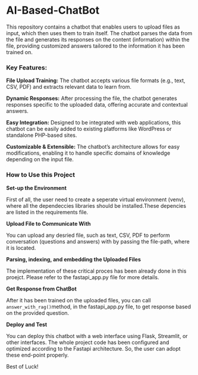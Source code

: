 # AI-Based-ChatBot
This repository contains a chatbot that enables users to upload files as input, which then uses them to train itself. The chatbot parses the data from the file and generates its responses on the content (information) within the file, providing customized answers tailored to the information it has been trained on.

### Key Features:

**File Upload Training:** The chatbot accepts various file formats (e.g., text, CSV, PDF) and extracts relevant data to learn from.

**Dynamic Responses:** After processing the file, the chatbot generates responses specific to the uploaded data, offering accurate and contextual answers.

**Easy Integration:** Designed to be integrated with web applications, this chatbot can be easily added to existing platforms like WordPress or standalone PHP-based sites.

 **Customizable & Extensible:** The chatbot’s architecture allows for easy modifications, enabling it to handle specific domains of knowledge depending on the input file.

### How to Use this Project

**Set-up the Environment**

First of all, the user need to create a seperate virtual environment (venv), where all the dependeccies libraries should be installed.These depencies are listed in the requirements file.

**Upload File to Communicate With**

You can upload any desried file, such as text, CSV, PDF to perform conversation (questions and answers) with by passing the file-path, where it is located.

**Parsing, indexing, and embedding the Uploaded Files**

The implementation of these critical proces has been already done in this proejct. Please refer to the fastapi_app.py file for more details.

**Get Response from ChatBot**

After it has been trained on the uploaded files, you can call `answer_with_rag()`method, in the fastapi_app.py file, to get response based on the provided question.

**Deploy and Test**

You can deploy this chatbot with a web interface using Flask, Streamlit, or other interfaces. The whole project code has been configured and optimized according to the Fastapi architecture. So, the user can adopt these end-point properly.

Best of Luck!
